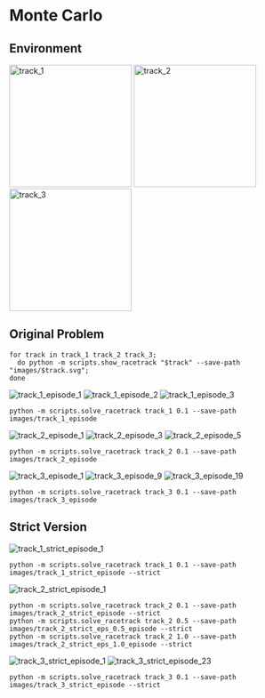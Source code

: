# Monte Carlo #



## Environment ##

<p float="left">
  <img src="images/track_1.svg" alt="track_1" width="220px"/>
  <img src="images/track_2.svg" alt="track_2" width="220px"/>
  <img src="images/track_3.svg" alt="track_3" width="220px"/>
</p>

## Original Problem ##

```
for track in track_1 track_2 track_3;
  do python -m scripts.show_racetrack "$track" --save-path "images/$track.svg";
done
```

![track_1_episode_1](images/track_1_episode_1.svg)
![track_1_episode_2](images/track_1_episode_2.svg)
![track_1_episode_3](images/track_1_episode_3.svg)

```
python -m scripts.solve_racetrack track_1 0.1 --save-path images/track_1_episode
```

![track_2_episode_1](images/track_2_episode_1.svg)
![track_2_episode_3](images/track_2_episode_3.svg)
![track_2_episode_5](images/track_2_episode_5.svg)

```
python -m scripts.solve_racetrack track_2 0.1 --save-path images/track_2_episode
```

![track_3_episode_1](images/track_3_episode_1.svg)
![track_3_episode_9](images/track_3_episode_9.svg)
![track_3_episode_19](images/track_3_episode_19.svg)

```
python -m scripts.solve_racetrack track_3 0.1 --save-path images/track_3_episode
```

## Strict Version ##

![track_1_strict_episode_1](images/track_1_strict_episode_1.svg)

```
python -m scripts.solve_racetrack track_1 0.1 --save-path images/track_1_strict_episode --strict
```

![track_2_strict_episode_1](images/track_2_strict_episode_1.svg)

```
python -m scripts.solve_racetrack track_2 0.1 --save-path images/track_2_strict_episode --strict
python -m scripts.solve_racetrack track_2 0.5 --save-path images/track_2_strict_eps_0.5_episode --strict
python -m scripts.solve_racetrack track_2 1.0 --save-path images/track_2_strict_eps_1.0_episode --strict
```

![track_3_strict_episode_1](images/track_3_strict_episode_1.svg)
![track_3_strict_episode_23](images/track_3_strict_episode_23.svg)

```
python -m scripts.solve_racetrack track_3 0.1 --save-path images/track_3_strict_episode --strict
```